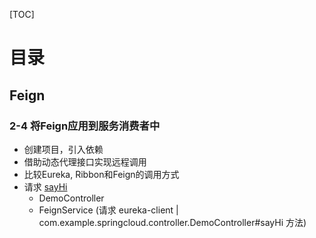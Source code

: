 [TOC]

# 目录

## Feign

### 2-4 将Feign应用到服务消费者中

- 创建项目，引入依赖
- 借助动态代理接口实现远程调用
- 比较Eureka, Ribbon和Feign的调用方式
- 请求 [sayHi](localhost:40001/sayHi)
  - DemoController
  - FeignService (请求 eureka-client | com.example.springcloud.controller.DemoController#sayHi 方法)